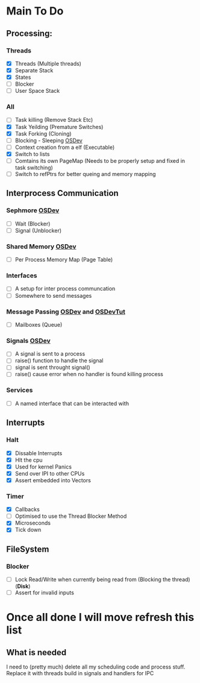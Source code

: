 # **Main To Do**

## Processing:

### **Threads**
 - [x] Threads (Multiple threads)
 - [x] Separate Stack
 - [x] States
 - [ ] Blocker
 - [ ] User Space Stack

### **All**
 - [ ] Task killing (Remove Stack Etc)
 - [x] Task Yeilding (Premature Switches)
 - [x] Task Forking (Cloning)
 - [ ] Blocking - Sleeping [OSDev](https://wiki.osdev.org/Blocking_Process)
 - [ ] Context creation from a elf (Executable)
 - [x] Switch to lists
 - [ ] Comtains its own PageMap (Needs to be properly setup and fixed in task switching)
 - [ ] Switch to refPtrs for better queing and memory mapping

## Interprocess Communication

### **Sephmore** [OSDev](https://wiki.osdev.org/Semaphore)
 - [ ] Wait (Blocker)
 - [ ] Signal (Unblocker)

### **Shared Memory** [OSDev](https://wiki.osdev.org/Shared_Memory)
 - [ ] Per Process Memory Map (Page Table)
 
### **Interfaces**
 - [ ] A setup for inter process communcation
 - [ ] Somewhere to send messages

### **Message Passing** [OSDev](https://wiki.osdev.org/Message_Passing) and [OSDevTut](https://wiki.osdev.org/Message_Passing_Tutorial)
 - [ ] Mailboxes (Queue)

### **Signals** [OSDev](https://wiki.osdev.org/Signals)
 - [ ] A signal is sent to a process
 - [ ] raise() function to handle the signal
 - [ ] signal is sent throught signal()
 - [ ] raise() cause error when no handler is found killing process

### **Services**
 - [ ] A named interface that can be interacted with

## Interrupts

### **Halt**
 - [x] Dissable Interrupts
 - [x] Hlt the cpu
 - [x] Used for kernel Panics
 - [x] Send over IPI to other CPUs
 - [x] Assert embedded into Vectors

### **Timer**
 - [x] Callbacks
 - [ ] Optimised to use the Thread Blocker Method
 - [x] Microseconds
 - [x] Tick down

## FileSystem

### **Blocker**
 - [ ] Lock Read/Write when currently being read from (Blocking the thread) (**Disk**)
 - [ ] Assert for invalid inputs

# Once all done I will move refresh this list

## What is needed
I need to (pretty much) delete all my scheduling code and process stuff. Replace it with threads build in signals and handlers for IPC